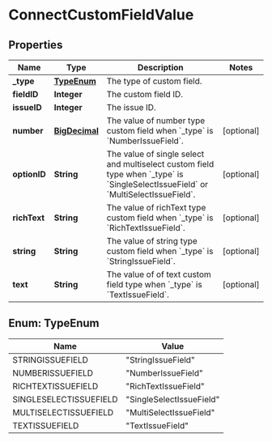 # ConnectCustomFieldValue

## Properties
Name | Type | Description | Notes
------------ | ------------- | ------------- | -------------
**_type** | [**TypeEnum**](#TypeEnum) | The type of custom field. | 
**fieldID** | **Integer** | The custom field ID. | 
**issueID** | **Integer** | The issue ID. | 
**number** | [**BigDecimal**](BigDecimal.md) | The value of number type custom field when &#x60;_type&#x60; is &#x60;NumberIssueField&#x60;. |  [optional]
**optionID** | **String** | The value of single select and multiselect custom field type when &#x60;_type&#x60; is &#x60;SingleSelectIssueField&#x60; or &#x60;MultiSelectIssueField&#x60;. |  [optional]
**richText** | **String** | The value of richText type custom field when &#x60;_type&#x60; is &#x60;RichTextIssueField&#x60;. |  [optional]
**string** | **String** | The value of string type custom field when &#x60;_type&#x60; is &#x60;StringIssueField&#x60;. |  [optional]
**text** | **String** | The value of of text custom field type when &#x60;_type&#x60; is &#x60;TextIssueField&#x60;. |  [optional]

<a name="TypeEnum"></a>
## Enum: TypeEnum
Name | Value
---- | -----
STRINGISSUEFIELD | &quot;StringIssueField&quot;
NUMBERISSUEFIELD | &quot;NumberIssueField&quot;
RICHTEXTISSUEFIELD | &quot;RichTextIssueField&quot;
SINGLESELECTISSUEFIELD | &quot;SingleSelectIssueField&quot;
MULTISELECTISSUEFIELD | &quot;MultiSelectIssueField&quot;
TEXTISSUEFIELD | &quot;TextIssueField&quot;
